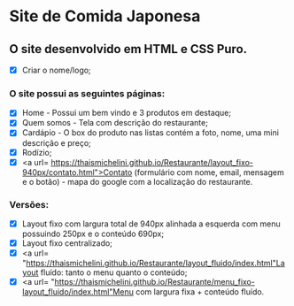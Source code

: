 # **Site de Comida Japonesa**

## O site desenvolvido em HTML e CSS Puro.


- [X] Criar o nome/logo;


### **O site possui as seguintes páginas:**

- [X] <a url="https://thaismichelini.github.io/Restaurante/layout_fixo-940px/index.html">Home - Possui um bem vindo e 3 produtos em destaque;</a>
- [X] <a url = "https://thaismichelini.github.io/Restaurante/layout_fixo-940px/quemsomos.html">Quem somos - Tela com descrição do restaurante;</a>
- [X] <a url= "https://thaismichelini.github.io/Restaurante/layout_fixo-940px/cardapio.html">Cardápio - O box do produto nas listas contém a foto, nome, uma mini descrição e preço;</a>
- [X] <a url= "https://thaismichelini.github.io/Restaurante/layout_fixo-940px/rodizio.html">Rodízio;</a>
- [X] <a url= https://thaismichelini.github.io/Restaurante/layout_fixo-940px/contato.html">Contato (formulário com nome, email, mensagem e o botão) - mapa do google com a localização do restaurante.</a>

### **Versões:**
- [X] <a url= "https://thaismichelini.github.io/Restaurante/layout_fixo-940px/index.html">Layout fixo com largura total de 940px alinhada a esquerda com menu possuindo 250px e o conteúdo 690px;</a>
- [X] <a url= "https://thaismichelini.github.io/Restaurante/layout_fixo-centralizado/index.html">Layout fixo centralizado;</a>
- [X] <a url= "https://thaismichelini.github.io/Restaurante/layout_fluido/index.html"Layout fluído: tanto o menu quanto o conteúdo;</a>
- [X] <a url= "https://thaismichelini.github.io/Restaurante/menu_fixo-layout_fluido/index.html"Menu com largura fixa + conteúdo fluído.</a>
